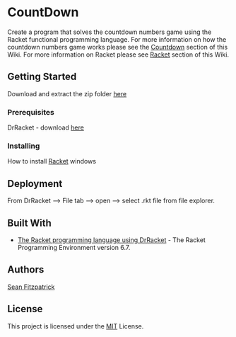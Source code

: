 # CountDown

Create a program that solves the countdown numbers game using the Racket functional programming language. For more information on how the countdown numbers game works please see the [Countdown](https://github.com/seanJosephFitzpatrick/CountDown/wiki/2.-Countdown) section of this Wiki. For more information on Racket please see [Racket](https://github.com/seanJosephFitzpatrick/CountDown/wiki/3.-Racket) section of this Wiki.

## Getting Started

Download and extract the zip folder [here](https://github.com/seanJosephFitzpatrick/CountDown/archive/master.zip)                         

### Prerequisites

DrRacket - download [here](https://racket-lang.org/download/)

### Installing

How to install [Racket](https://www.youtube.com/watch?v=UOqcLGGKVr8) windows

## Deployment

From DrRacket --> File tab --> open --> select .rkt file from file explorer.

## Built With

* [The Racket programming language using DrRacket](https://racket-lang.org/) - The Racket Programming Environment version 6.7.        

## Authors

[Sean Fitzpatrick](https://github.com/seanJosephFitzpatrick)

## License

This project is licensed under the [MIT](https://github.com/seanJosephFitzpatrick/CountDown/blob/master/LICENSE) License. 

